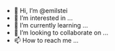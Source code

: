 - 👋 Hi, I’m @emilstei
- 👀 I’m interested in ...
- 🌱 I’m currently learning ...
- 💞️ I’m looking to collaborate on ...
- 📫 How to reach me ...

<!---
emilstei/emilstei is a ✨ special ✨ repository because its `README.md` (this file) appears on your GitHub profile.
You can click the Preview link to take a look at your changes.
--->
